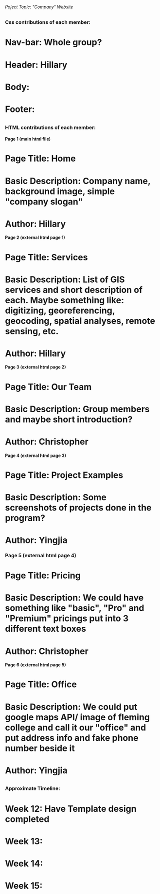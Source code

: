 ###### Poject Topic: "Company" Website ######



######
### Css contributions of each member:
# Nav-bar: Whole group?
# Header: Hillary
# Body:
# Footer: 



######
### HTML contributions of each member:

#### Page 1 (main html file)
# Page Title: Home
# Basic Description: Company name, background image, simple "company slogan"
# Author: Hillary


#### Page 2 (external html page 1)
# Page Title: Services
# Basic Description: List of GIS services and short description of each. Maybe something like: digitizing, georeferencing, geocoding, spatial analyses, remote sensing, etc.
# Author: Hillary

#### Page 3 (external html page 2)
# Page Title: Our Team
# Basic Description: Group members and maybe short introduction?
# Author: Christopher


#### Page 4 (external html page 3)
# Page Title: Project Examples
# Basic Description: Some screenshots of projects done in the program?
# Author: Yingjia


### Page 5 (external html page 4)
# Page Title: Pricing
# Basic Description: We could have something like "basic", "Pro" and "Premium" pricings put into 3 different text boxes
# Author: Christopher


#### Page 6 (external html page 5)
# Page Title: Office
# Basic Description: We could put google maps API/ image of fleming college and call it our "office" and put address info and fake phone number beside it
# Author: Yingjia


######
### Approximate Timeline:
# Week 12: Have Template design completed
# Week 13:
# Week 14:
# Week 15:
